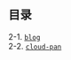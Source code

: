 ## 目录

2-1. [`blog`](https://github.com/PokeyBoa/python-scripts/tree/master/projects/blog)\
2-2. [`cloud-pan`](https://github.com/PokeyBoa/python-scripts/tree/master/projects/cloud-pan)

